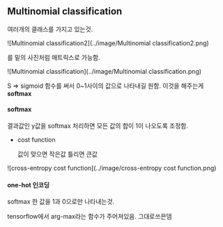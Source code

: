 ## Multinomial classification

여러개의 클래스를 가지고 있는것.

![Multinomial classification2](../image/Multinomial classification2.png)

를 밑의 사진처럼 매트릭스로 가능함.

![Multinomial classification](../image/Multinomial classification.png)

S => sigmoid 함수를 써서 0~1사이의 값으로 나타내길 원함. 이것을 해주는게 **softmax**

#### softmax

결과값인 y값을 softmax 처리하면 모든 값의 합이 1이 나오도록 조정함.

* cost function 

	값이 맞으면 작은값 틀리면 큰값
	
![cross-entropy cost function](../image/cross-entropy cost function.png)


#### one-hot 인코딩

softmax 한 값을 1과 0으로만 나타내는것.

tensorflow에서 arg-max라는 함수가 주어져있음. 그대로쓰믄뎀

